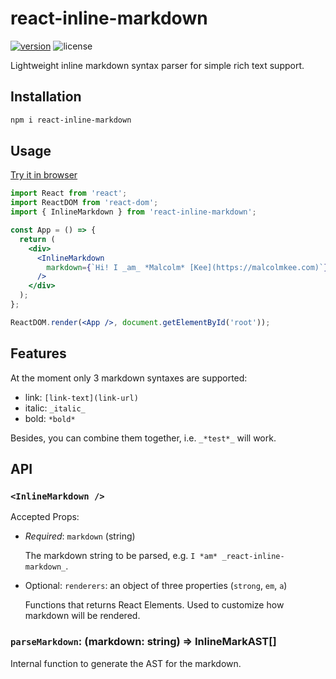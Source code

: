 # react-inline-markdown

[![version](https://img.shields.io/npm/v/react-inline-markdown.svg)](https://www.npmjs.com/package/react-inline-markdown) ![license](https://img.shields.io/npm/l/react-inline-markdown.svg)

Lightweight inline markdown syntax parser for simple rich text support.

## Installation

```bash
npm i react-inline-markdown
```

## Usage

[Try it in browser](https://codesandbox.io/s/react-inline-markdown-xyxxj)

```jsx
import React from 'react';
import ReactDOM from 'react-dom';
import { InlineMarkdown } from 'react-inline-markdown';

const App = () => {
  return (
    <div>
      <InlineMarkdown
        markdown={`Hi! I _am_ *Malcolm* [Kee](https://malcolmkee.com)`}
      />
    </div>
  );
};

ReactDOM.render(<App />, document.getElementById('root'));
```

## Features

At the moment only 3 markdown syntaxes are supported:

- link: `[link-text](link-url)`
- italic: `_italic_`
- bold: `*bold*`

Besides, you can combine them together, i.e. `_*test*_` will work.

## API

### `<InlineMarkdown />`

Accepted Props:

- _Required_: `markdown` (string)

  The markdown string to be parsed, e.g. `I *am* _react-inline-markdown_`.

- Optional: `renderers`: an object of three properties (`strong`, `em`, `a`)

  Functions that returns React Elements. Used to customize how markdown will be rendered.

### `parseMarkdown`: (markdown: string) => InlineMarkAST[]

Internal function to generate the AST for the markdown.
